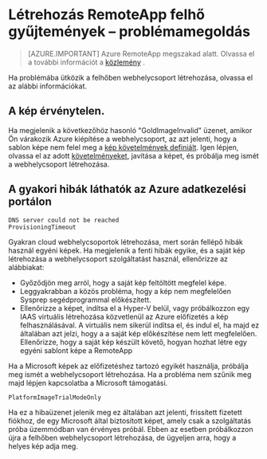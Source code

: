 
<properties
    pageTitle="RemoteApp felhő gyűjtemények - létrehozási elhárítása |} Microsoft Azure"
    description="Megtudhatja, hogy miként RemoteApp felhő webhelycsoport létrehozása hibák elhárítása"
    services="remoteapp"
    documentationCenter=""
    authors="vkbucha"
    manager="mbaldwin" />

<tags
    ms.service="remoteapp"
    ms.workload="tbd"
    ms.tgt_pltfrm="na"
    ms.devlang="na"
    ms.topic="article"
    ms.date="08/15/2016"
    ms.author="elizapo" />



# <a name="troubleshoot-creating-remoteapp-cloud-collections"></a>Létrehozás RemoteApp felhő gyűjtemények – problémamegoldás

> [AZURE.IMPORTANT]
> Azure RemoteApp megszakad alatt. Olvassa el a további információt a [közlemény](https://go.microsoft.com/fwlink/?linkid=821148) .

Ha problémába ütközik a felhőben webhelycsoport létrehozása, olvassa el az alábbi információkat.

## <a name="your-image-is-invalid"></a>A kép érvénytelen. ##
Ha megjelenik a következőhöz hasonló "GoldImageInvalid" üzenet, amikor Ön várakozik Azure kiépítése a webhelycsoport, az azt jelenti, hogy a sablon képe nem felel meg a [kép követelmények definiált](remoteapp-imagereqs.md). Igen lépjen, olvassa el az adott [követelményeket](remoteapp-imagereqs.md), javítása a képet, és próbálja meg ismét a webhelycsoport létrehozása.

## <a name="common-errors-seen-in-the-azure-management-portal"></a>A gyakori hibák láthatók az Azure adatkezelési portálon

    DNS server could not be reached
    ProvisioningTimeout

Gyakran cloud webhelycsoportok létrehozása, mert során fellépő hibák használ egyéni képek.  Ha megjelenik a fenti hibák egyike, és a saját kép létrehozása a webhelycsoport szolgáltatást használ, ellenőrizze az alábbiakat:

- Győződjön meg arról, hogy a saját kép feltöltött megfelel képe.
- Leggyakrabban a közös probléma, hogy a kép nem megfelelően Sysprep segédprogrammal előkészített.  
- Ellenőrizze a képet, indítsa el a Hyper-V belül, vagy próbálkozzon egy IAAS virtuális létrehozása közvetlenül az Azure előfizetés a kép felhasználásával. A virtuális nem sikerül indítsa el, és indul el, ha majd ez általában azt jelzi, hogy a a saját kép előkészítése nem lett megfelelően.  Ellenőrizze, hogy a saját kép készült követő, hogyan hozhat létre egy egyéni sablont képe a RemoteApp

Ha a Microsoft képek az előfizetéshez tartozó egyikét használja, próbálja meg ismét a webhelycsoport létrehozása. Ha a probléma nem szűnik meg majd lépjen kapcsolatba a Microsoft támogatási.

    PlatformImageTrialModeOnly

Ha ez a hibaüzenet jelenik meg ez általában azt jelenti, frissített fizetett fiókhoz, de egy Microsoft által biztosított képet, amely csak a szolgáltatás próba üzemmódban van érvényes próbál. Ebben az esetben próbálkozzon újra a felhőben webhelycsoport létrehozása, de ügyeljen arra, hogy a helyes kép adja meg.
